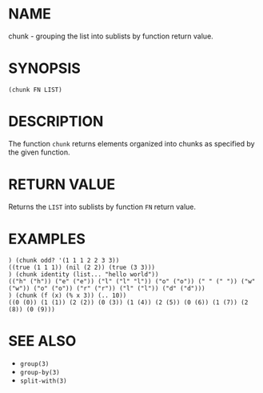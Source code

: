 # NAME
chunk - grouping the list into sublists by function return value.

# SYNOPSIS

    (chunk FN LIST)

# DESCRIPTION
The function `chunk` returns elements organized into chunks as specified by the given function.

# RETURN VALUE
Returns the `LIST` into sublists by function `FN` return value.

# EXAMPLES

    ) (chunk odd? '(1 1 1 2 2 3 3))
    ((true (1 1 1)) (nil (2 2)) (true (3 3)))
    ) (chunk identity (list... "hello world"))
    (("h" ("h")) ("e" ("e")) ("l" ("l" "l")) ("o" ("o")) (" " (" ")) ("w" ("w")) ("o" ("o")) ("r" ("r")) ("l" ("l")) ("d" ("d")))
    ) (chunk (f (x) (% x 3)) (.. 10))
    ((0 (0)) (1 (1)) (2 (2)) (0 (3)) (1 (4)) (2 (5)) (0 (6)) (1 (7)) (2 (8)) (0 (9)))

# SEE ALSO
- `group(3)`
- `group-by(3)`
- `split-with(3)`
